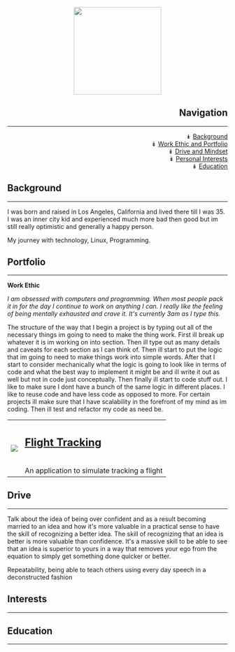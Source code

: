 

<p align="center">

<img src="https://i.imgur.com/X44BMVl.png" width="200" height="200">


</p>

<h2 align="right">Navigation</h2>

---------------------------------


<div align="right">&#8609; <a href="#background" title="Background">Background</a></div>

<div align="right">&#8609; <a href="#portfolio" title="Portfolio">Work Ethic and Portfolio</a></div>

<div align="right">&#8609; <a href="#drive" title="Drive">Drive and Mindset</a></div>

<div align="right">&#8609; <a href="#interests" title="Interests">Personal Interests</a></div>

<div align="right">&#8609; <a href="#education" title="Education">Education</a></div>




<a id="background"></a>

## Background

---------------------------------------------------------------------

I was born and raised in Los Angeles, California and lived there till I was 35.
I was an inner city kid and experienced much more bad then good but im still really optimistic and generally a happy person.


My journey with technology, Linux, Programming.


<a id="portfolio"></a>

## Portfolio

---------------------------------------------------------------------

**Work Ethic**

*I am obsessed with computers and programming. When most people pack it in for the day I continue to work on anything I can. I really like the feeling of being mentally exhausted and crave it. It's currently 3am as I type this.*

The structure of the way that I begin a project is by typing out all of the necessary things im going to need to make the thing work. First ill break up whatever it is im working on into section. Then ill type out as many details and caveats for each section as I can think of. Then ill start to put the logic that im going to need to make things work into simple words. After that I start to consider mechanically what the logic is going to look like in terms of code and what the best way to implement it might be and ill write it out as well but not in code just conceptually. Then finally ill start to code stuff out. I like to make sure I dont have a bunch of the same logic in different places. I like to reuse code and have less code as opposed to more. For certain projects ill make sure that I have scalability in the forefront of my mind as im coding. Then ill test and refactor my code as need be.

<table rules=none>
 <tr>
<td> <img src="https://imgur.com/s13uQen.gif"></td>
<td> <h2><a href="https://joshjetson.github.io/flight_tracking">Flight Tracking</a></h2><br>An application to simulate tracking a flight</td>
</tr>
</table>





<a id="drive"></a>

## Drive

-----------------------

Talk about the idea of being over confident and as a result becoming married to an idea and how it's more valuable in a practical sense to have the skill of recognizing a better idea. The skill of recognizing that an idea is better is more valuable than confidence. It's a massive skill to be able to see that an idea is superior to yours in a way that removes your ego from the equation to simply get something done quicker or better.

Repeatability, being able to teach others using every day speech in a deconstructed fashion


<a id="interests"></a>

## Interests

--------------------------


<a id="education"></a>

## Education

--------------------------------
